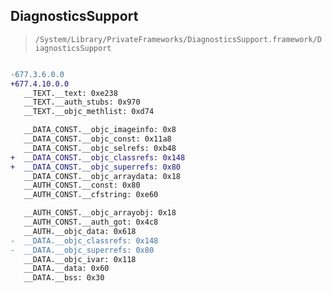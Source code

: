 ## DiagnosticsSupport

> `/System/Library/PrivateFrameworks/DiagnosticsSupport.framework/DiagnosticsSupport`

```diff

-677.3.6.0.0
+677.4.10.0.0
   __TEXT.__text: 0xe238
   __TEXT.__auth_stubs: 0x970
   __TEXT.__objc_methlist: 0xd74

   __DATA_CONST.__objc_imageinfo: 0x8
   __DATA_CONST.__objc_const: 0x11a8
   __DATA_CONST.__objc_selrefs: 0xb48
+  __DATA_CONST.__objc_classrefs: 0x148
+  __DATA_CONST.__objc_superrefs: 0x80
   __DATA_CONST.__objc_arraydata: 0x18
   __AUTH_CONST.__const: 0x80
   __AUTH_CONST.__cfstring: 0xe60

   __AUTH_CONST.__objc_arrayobj: 0x18
   __AUTH_CONST.__auth_got: 0x4c8
   __AUTH.__objc_data: 0x618
-  __DATA.__objc_classrefs: 0x148
-  __DATA.__objc_superrefs: 0x80
   __DATA.__objc_ivar: 0x118
   __DATA.__data: 0x60
   __DATA.__bss: 0x30

```

